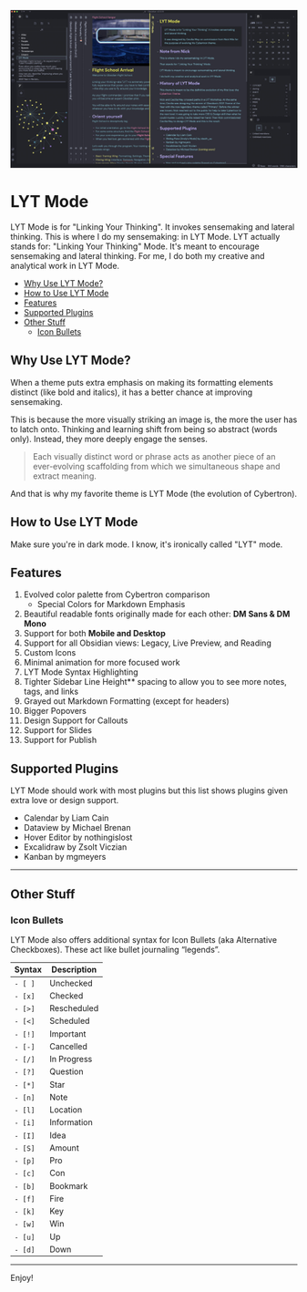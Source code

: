 ![lyt-mode-graphic](lyt-mode-graphic-1.jpg)

# LYT Mode

LYT Mode is for "Linking Your Thinking". 
It invokes sensemaking and lateral thinking.
This is where I do my sensemaking: in LYT Mode. 
LYT actually stands for: "Linking Your Thinking" Mode.
It's meant to encourage sensemaking and lateral thinking. 
For me, I do both my creative and analytical work in LYT Mode.

- [Why Use LYT Mode?](#why-use-lyt-mode)
- [How to Use LYT Mode](#how-to-use-lyt-mode)
- [Features](#features)
- [Supported Plugins](#supported-plugins)
- [Other Stuff](#other-stuff)
	- [Icon Bullets](#icon-bullets)



## Why Use LYT Mode?
When a theme puts extra emphasis on making its formatting elements distinct (like bold and italics), it has a better chance at improving sensemaking.

This is because the more visually striking an image is, the more the user has to latch onto. Thinking and learning shift from being so abstract (words only). Instead, they more deeply engage the senses. 

> Each visually distinct word or phrase acts as another piece of an ever-evolving scaffolding from which we simultaneous shape and extract meaning. 

And that is why my favorite theme is LYT Mode (the evolution of Cybertron).

## How to Use LYT Mode
Make sure you're in dark mode. I know, it's ironically called "LYT" mode. 

## Features

1. Evolved color palette from Cybertron comparison
	- Special Colors for Markdown Emphasis
2. Beautiful readable fonts originally made for each other: **DM Sans & DM Mono**
3. Support for both **Mobile and Desktop**
4. Support for all Obsidian views: Legacy, Live Preview, and Reading
5. Custom Icons
7. Minimal animation for more focused work
8. LYT Mode Syntax Highlighting
9. Tighter Sidebar Line Height** spacing to allow you to see more notes, tags, and links
10. Grayed out Markdown Formatting (except for headers)
11. Bigger Popovers
12. Design Support for Callouts
13. Support for Slides
14. Support for Publish

## Supported Plugins

LYT Mode should work with most plugins but this list shows plugins given extra love or design support.

- Calendar by Liam Cain
- Dataview by Michael Brenan
- Hover Editor by nothingislost
- Excalidraw by Zsolt Viczian
- Kanban by mgmeyers

---

## Other Stuff

### Icon Bullets

LYT Mode also offers additional syntax for Icon Bullets (aka Alternative Checkboxes). These act like bullet journaling “legends”. 

| Syntax | Description |
|--------|-------------|
| `- [ ]`  | Unchecked   |
| `- [x]`  | Checked     |
| `- [>]`  | Rescheduled |
| `- [<]`  | Scheduled   |
| `- [!]`  | Important   |
| `- [-]`  | Cancelled   |
| `- [/]`  | In Progress |
| `- [?]`  | Question    |
| `- [*]`  | Star        |
| `- [n]`  | Note        |
| `- [l]`  | Location    |
| `- [i]`  | Information |
| `- [I]`  | Idea        |
| `- [S]`  | Amount      |
| `- [p]`  | Pro         |
| `- [c]`  | Con         |
| `- [b]`  | Bookmark    |
| `- [f]`  | Fire        |
| `- [k]`  | Key         |
| `- [w]`  | Win         |
| `- [u]`  | Up          |
| `- [d]`  | Down        |

---

Enjoy!

